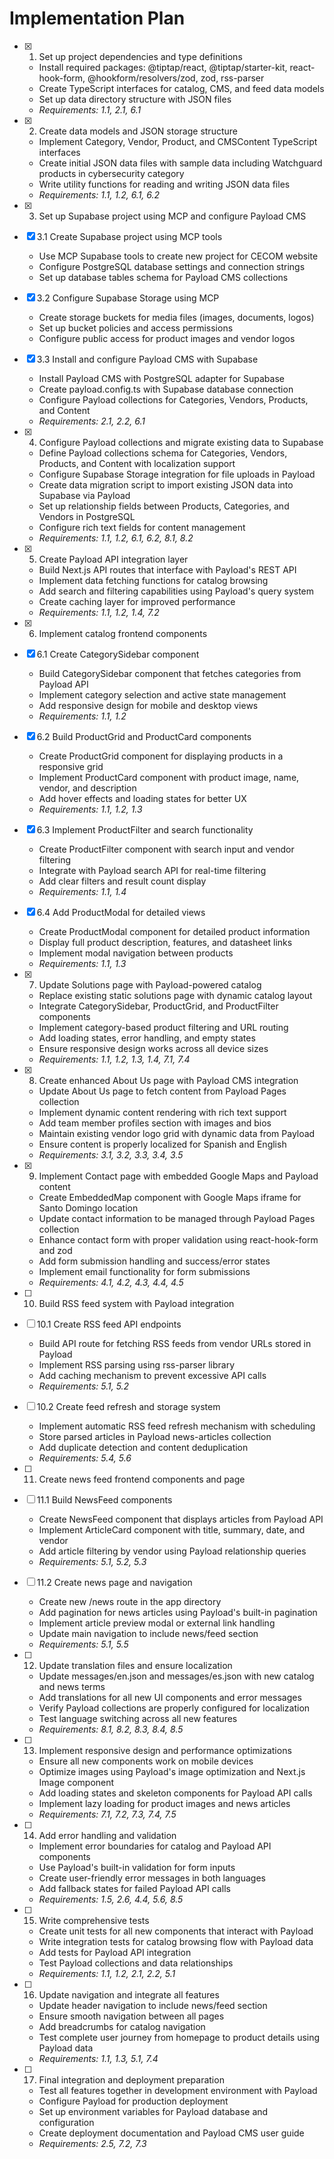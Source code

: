 # Implementation Plan

- [x] 1. Set up project dependencies and type definitions
  - Install required packages: @tiptap/react, @tiptap/starter-kit, react-hook-form, @hookform/resolvers/zod, zod, rss-parser
  - Create TypeScript interfaces for catalog, CMS, and feed data models
  - Set up data directory structure with JSON files
  - _Requirements: 1.1, 2.1, 6.1_

- [x] 2. Create data models and JSON storage structure
  - Implement Category, Vendor, Product, and CMSContent TypeScript interfaces
  - Create initial JSON data files with sample data including Watchguard products in cybersecurity category
  - Write utility functions for reading and writing JSON data files
  - _Requirements: 1.1, 1.2, 6.1, 6.2_

- [x] 3. Set up Supabase project using MCP and configure Payload CMS
- [x] 3.1 Create Supabase project using MCP tools
  - Use MCP Supabase tools to create new project for CECOM website
  - Configure PostgreSQL database settings and connection strings
  - Set up database tables schema for Payload CMS collections
- [x] 3.2 Configure Supabase Storage using MCP
  - Create storage buckets for media files (images, documents, logos)
  - Set up bucket policies and access permissions
  - Configure public access for product images and vendor logos
- [x] 3.3 Install and configure Payload CMS with Supabase
  - Install Payload CMS with PostgreSQL adapter for Supabase
  - Create payload.config.ts with Supabase database connection
  - Configure Payload collections for Categories, Vendors, Products, and Content
  - _Requirements: 2.1, 2.2, 6.1_

- [x] 4. Configure Payload collections and migrate existing data to Supabase
  - Define Payload collections schema for Categories, Vendors, Products, and Content with localization support
  - Configure Supabase Storage integration for file uploads in Payload
  - Create data migration script to import existing JSON data into Supabase via Payload
  - Set up relationship fields between Products, Categories, and Vendors in PostgreSQL
  - Configure rich text fields for content management
  - _Requirements: 1.1, 1.2, 6.1, 6.2, 8.1, 8.2_

- [x] 5. Create Payload API integration layer
  - Build Next.js API routes that interface with Payload's REST API
  - Implement data fetching functions for catalog browsing
  - Add search and filtering capabilities using Payload's query system
  - Create caching layer for improved performance
  - _Requirements: 1.1, 1.2, 1.4, 7.2_

- [x] 6. Implement catalog frontend components
- [x] 6.1 Create CategorySidebar component
  - Build CategorySidebar component that fetches categories from Payload API
  - Implement category selection and active state management
  - Add responsive design for mobile and desktop views
  - _Requirements: 1.1, 1.2_
- [x] 6.2 Build ProductGrid and ProductCard components
  - Create ProductGrid component for displaying products in a responsive grid
  - Implement ProductCard component with product image, name, vendor, and description
  - Add hover effects and loading states for better UX
  - _Requirements: 1.1, 1.2, 1.3_
- [x] 6.3 Implement ProductFilter and search functionality
  - Create ProductFilter component with search input and vendor filtering
  - Integrate with Payload search API for real-time filtering
  - Add clear filters and result count display
  - _Requirements: 1.1, 1.4_
- [x] 6.4 Add ProductModal for detailed views
  - Create ProductModal component for detailed product information
  - Display full product description, features, and datasheet links
  - Implement modal navigation between products
  - _Requirements: 1.1, 1.3_

- [x] 7. Update Solutions page with Payload-powered catalog
  - Replace existing static solutions page with dynamic catalog layout
  - Integrate CategorySidebar, ProductGrid, and ProductFilter components
  - Implement category-based product filtering and URL routing
  - Add loading states, error handling, and empty states
  - Ensure responsive design works across all device sizes
  - _Requirements: 1.1, 1.2, 1.3, 1.4, 7.1, 7.4_

- [x] 8. Create enhanced About Us page with Payload CMS integration
  - Update About Us page to fetch content from Payload Pages collection
  - Implement dynamic content rendering with rich text support
  - Add team member profiles section with images and bios
  - Maintain existing vendor logo grid with dynamic data from Payload
  - Ensure content is properly localized for Spanish and English
  - _Requirements: 3.1, 3.2, 3.3, 3.4, 3.5_

- [x] 9. Implement Contact page with embedded Google Maps and Payload content
  - Create EmbeddedMap component with Google Maps iframe for Santo Domingo location
  - Update contact information to be managed through Payload Pages collection
  - Enhance contact form with proper validation using react-hook-form and zod
  - Add form submission handling and success/error states
  - Implement email functionality for form submissions
  - _Requirements: 4.1, 4.2, 4.3, 4.4, 4.5_

- [ ] 10. Build RSS feed system with Payload integration
- [ ] 10.1 Create RSS feed API endpoints
  - Build API route for fetching RSS feeds from vendor URLs stored in Payload
  - Implement RSS parsing using rss-parser library
  - Add caching mechanism to prevent excessive API calls
  - _Requirements: 5.1, 5.2_
- [ ] 10.2 Create feed refresh and storage system
  - Implement automatic RSS feed refresh mechanism with scheduling
  - Store parsed articles in Payload news-articles collection
  - Add duplicate detection and content deduplication
  - _Requirements: 5.4, 5.6_

- [ ] 11. Create news feed frontend components and page
- [ ] 11.1 Build NewsFeed components
  - Create NewsFeed component that displays articles from Payload API
  - Implement ArticleCard component with title, summary, date, and vendor
  - Add article filtering by vendor using Payload relationship queries
  - _Requirements: 5.1, 5.2, 5.3_
- [ ] 11.2 Create news page and navigation
  - Create new /news route in the app directory
  - Add pagination for news articles using Payload's built-in pagination
  - Implement article preview modal or external link handling
  - Update main navigation to include news/feed section
  - _Requirements: 5.1, 5.5_

- [ ] 12. Update translation files and ensure localization
  - Update messages/en.json and messages/es.json with new catalog and news terms
  - Add translations for all new UI components and error messages
  - Verify Payload collections are properly configured for localization
  - Test language switching across all new features
  - _Requirements: 8.1, 8.2, 8.3, 8.4, 8.5_

- [ ] 13. Implement responsive design and performance optimizations
  - Ensure all new components work on mobile devices
  - Optimize images using Payload's image optimization and Next.js Image component
  - Add loading states and skeleton components for Payload API calls
  - Implement lazy loading for product images and news articles
  - _Requirements: 7.1, 7.2, 7.3, 7.4, 7.5_

- [ ] 14. Add error handling and validation
  - Implement error boundaries for catalog and Payload API components
  - Use Payload's built-in validation for form inputs
  - Create user-friendly error messages in both languages
  - Add fallback states for failed Payload API calls
  - _Requirements: 1.5, 2.6, 4.4, 5.6, 8.5_

- [ ] 15. Write comprehensive tests
  - Create unit tests for all new components that interact with Payload
  - Write integration tests for catalog browsing flow with Payload data
  - Add tests for Payload API integration
  - Test Payload collections and data relationships
  - _Requirements: 1.1, 1.2, 2.1, 2.2, 5.1_

- [ ] 16. Update navigation and integrate all features
  - Update header navigation to include news/feed section
  - Ensure smooth navigation between all pages
  - Add breadcrumbs for catalog navigation
  - Test complete user journey from homepage to product details using Payload data
  - _Requirements: 1.1, 1.3, 5.1, 7.4_

- [ ] 17. Final integration and deployment preparation
  - Test all features together in development environment with Payload
  - Configure Payload for production deployment
  - Set up environment variables for Payload database and configuration
  - Create deployment documentation and Payload CMS user guide
  - _Requirements: 2.5, 7.2, 7.3_